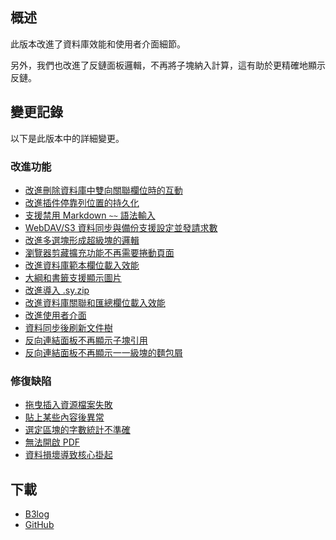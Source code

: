 ## 概述

此版本改進了資料庫效能和使用者介面細節。

另外，我們也改進了反鏈面板邏輯，不再將子塊納入計算，這有助於更精確地顯示反鏈。

## 變更記錄

以下是此版本中的詳細變更。

### 改進功能

* [改進刪除資料庫中雙向關聯欄位時的互動](https://github.com/siyuan-note/siyuan/issues/11252)
* [改進插件停靠列位置的持久化](https://github.com/siyuan-note/siyuan/issues/11931)
* [支援禁用 Markdown `~~` 語法輸入](https://github.com/siyuan-note/siyuan/issues/12641)
* [WebDAV/S3 資料同步與備份支援設定並發請求數](https://github.com/siyuan-note/siyuan/issues/12798)
* [改進多選塊形成超級塊的邏輯](https://github.com/siyuan-note/siyuan/issues/12809)
* [瀏覽器剪藏擴充功能不再需要捲動頁面](https://github.com/siyuan-note/siyuan/issues/12817)
* [改進資料庫範本欄位載入效能](https://github.com/siyuan-note/siyuan/issues/12818)
* [大綱和書籤支援顯示圖片](https://github.com/siyuan-note/siyuan/issues/12820)
* [改進導入 .sy.zip](https://github.com/siyuan-note/siyuan/issues/12825)
* [改進資料庫關聯和匯總欄位載入效能](https://github.com/siyuan-note/siyuan/issues/12835)
* [改進使用者介面](https://github.com/siyuan-note/siyuan/issues/12848)
* [資料同步後刷新文件樹](https://github.com/siyuan-note/siyuan/issues/12860)
* [反向連結面板不再顯示子塊引用](https://github.com/siyuan-note/siyuan/issues/12861)
* [反向連結面板不再顯示一一級塊的麵包屑](https://github.com/siyuan-note/siyuan/issues/12862)

### 修復缺陷

* [拖曳插入資源檔案失敗](https://github.com/siyuan-note/siyuan/issues/12791)
* [貼上某些內容後異常](https://github.com/siyuan-note/siyuan/issues/12792)
* [選定區塊的字數統計不準確](https://github.com/siyuan-note/siyuan/issues/12793)
* [無法開啟 PDF](https://github.com/siyuan-note/siyuan/issues/12794)
* [資料損壞導致核心掛起](https://github.com/siyuan-note/siyuan/issues/12852)

## 下載

* [B3log](https://b3log.org/siyuan/download.html)
* [GitHub](https://github.com/siyuan-note/siyuan/releases)
